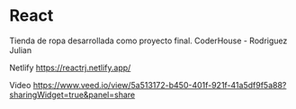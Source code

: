 # React
Tienda de ropa desarrollada como proyecto final.
CoderHouse - Rodriguez Julian


Netlify
https://reactrj.netlify.app/

Video
https://www.veed.io/view/5a513172-b450-401f-921f-41a5df9f5a88?sharingWidget=true&panel=share
